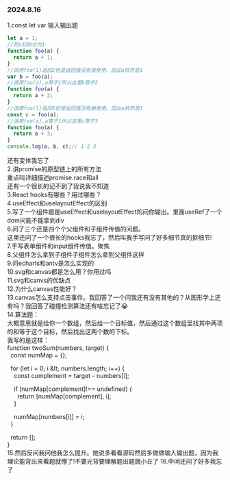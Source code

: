 ### 2024.8.16
1.const let var 输入输出题  
```javascript
let a = 1;
//把a初始化为1
function foo(a) {
  return a + 1;
}
//调用foo(1)返回2但是返回值没有被使用，因此a依然是1
var b = foo(a);
//调用foo(a),a等于1所以这里b等于2
function foo(a) {
  return a + 2;
}
//调用foo(1)返回3但是返回值没有被使用，因此a依然是1
const c = foo(a);
//调用foo(a),a等于1所以这里c等于3
function foo(a) {
  return a + 3;
}
console.log(a, b, c);// 1 2 3
```
还有变体我忘了  
2.讲promise的原型链上的所有方法  
重点叫详细描述promise.race和all  
还有一个很长的记不到了我说我不知道  
3.React hooks有哪些？用过哪些？  
4.useEffect和uselayoutEffect的区别  
5.写了一个组件题是useEffect和uselayoutEffect的问你输出。里面useRef了一个dom问能不能拿到div  
6.问了三个还是四个个父组件和子组件传值的问题。  
这里还问了一个很长的hooks我忘了，然后叫我手写问了好多细节真的抠细节!  
7.手写表单组件和input组件传值。聚焦  
8.父组件怎么拿到子组件子组件怎么拿到父组件这样  
9.问echarts和antv是怎么实现的  
10.svg和canvas都是怎么用？你用过吗  
11.svg和canvs的优缺点  
12.为什么canvas性能好？  
13.canvas怎么支持点击事件。我回答了一个问我还有没有其他的？从图形学上还有吗？我回答了碰撞检测算法还有啥忘记了😭  
14.算法题：  
大概意思就是给你一个数组，然后给一个目标值，然后通过这个数组里找其中两项的和等于这个目标，然后找出这两个数的下标。  
我写的是这样：  
function twoSum(numbers, target) {  
  const numMap = {};  
  
  for (let i = 0; i &amp;lt; numbers.length; i++) {  
    const complement = target - numbers[i];  
  
    if (numMap[complement]!== undefined) {  
      return [numMap[complement], i];  
    }  
  
    numMap[numbers[i]] = i;  
  }  
  
  return [];  
}  
15.然后反问我问他我怎么提升。她说多看看源码然后多做做输入输出题，因为我理论能背出来看题就懵了!不要光背要理解题出题就小丑了
16.中间还问了好多我忘了